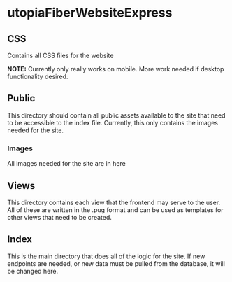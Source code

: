 # utopiaFiberWebsiteExpress
## CSS
Contains all CSS files for the website 

**NOTE:** Currently only really works on mobile. More work needed if desktop functionality desired. 
## Public
This directory should contain all public assets available to the site that need to be accessible to the index file. Currently, this only contains the images needed for the site.
### Images
All images needed for the site are in here
## Views
This directory contains each view that the frontend may serve to the user. All of these are written in the .pug format and can be used as templates for other views that need to be created.
## Index
This is the main directory that does all of the logic for the site. If new endpoints are needed, or new data must be pulled from the database, it will be changed here. 
